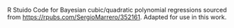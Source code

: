 R Stuido Code for Bayesian cubic/quadratic polynomial regressions sourced from https://rpubs.com/SergioMarrero/352161.
Adapted for use in this work.
